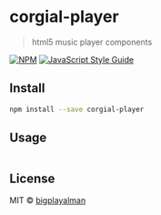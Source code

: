 # corgial-player

> html5 music player components

[![NPM](https://img.shields.io/npm/v/corgial-player.svg)](https://www.npmjs.com/package/corgial-player) [![JavaScript Style Guide](https://img.shields.io/badge/code_style-standard-brightgreen.svg)](https://standardjs.com)

## Install

```bash
npm install --save corgial-player
```

## Usage

```tsx
```

## License

MIT © [bigplayalman](https://github.com/bigplayalman)
